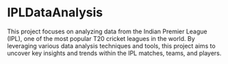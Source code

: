 # IPLDataAnalysis
This project focuses on analyzing data from the Indian Premier League (IPL), one of the most popular T20 cricket leagues in the world. By leveraging various data analysis techniques and tools, this project aims to uncover key insights and trends within the IPL matches, teams, and players.
